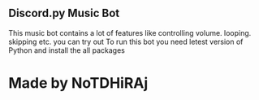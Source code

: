 ## Discord.py Music Bot
This music bot contains a lot of features like controlling volume. looping. skipping etc. you can try out
To run this bot you need letest version of Python and install the all packages

# Made by NoTDHiRAj